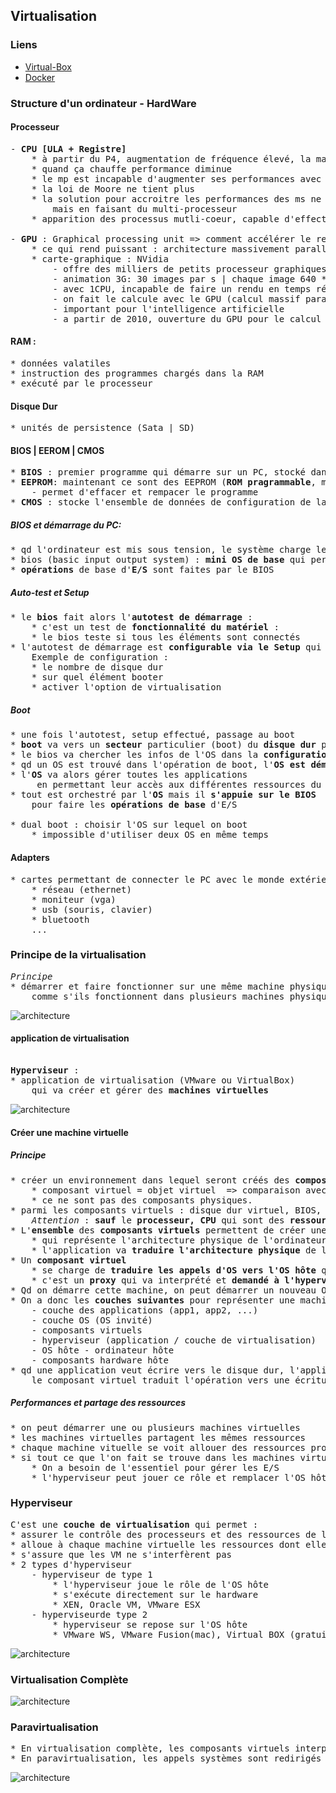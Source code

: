 ## Virtualisation

### Liens
* [Virtual-Box](vitualbox/virtualbox-config.md)
* [Docker](docker/docker.md)

### Structure d'un ordinateur - HardWare

#### Processeur

<pre>
- <b>CPU [ULA + Registre]</b>
	* à partir du P4, augmentation de fréquence élevé, la matière du microprocesseur chauffe
	* quand ça chauffe performance diminue
	* le mp est incapable d'augmenter ses performances avec cette fréquence
	* la loi de Moore ne tient plus
	* la solution pour accroitre les performances des ms ne viendrait pas d'une augementation de fréquence 
		mais en faisant du multi-processeur
	* apparition des processus mutli-coeur, capable d'effectuer plusieurs instruction en même temps
	
- <b>GPU</b> : Graphical processing unit => comment accélérer le rendu graphique pour les jeux	
	* ce qui rend puissant : architecture massivement parallèle
	* carte-graphique : NVidia
		- offre des milliers de petits processeur graphiques
		- animation 3G: 30 images par s | chaque image 640 *1080, beaucoup de pixels
		- avec 1CPU, incapable de faire un rendu en temps réel
		- on fait le calcule avec le GPU (calcul massif parallèle)
		- important pour l'intelligence artificielle
		- a partir de 2010, ouverture du GPU pour le calcul scientifique (calcul matricielle)
</pre>

#### RAM :
<pre>
* données valatiles
* instruction des programmes chargés dans la RAM
* exécuté par le processeur
</pre>

#### Disque Dur
<pre>
* unités de persistence (Sata | SD)
</pre>

#### BIOS | EEROM | CMOS 
<pre>
* <b>BIOS</b> : premier programme qui démarre sur un PC, stocké dans <b>mémoire morte ROM</b> (une fois stocké, on ne peut plus modifié)
* <b>EEPROM</b>: maintenant ce sont des EEPROM (<b>ROM pragrammable</b>, mais qu'on peut modifier par programme (voie éléctrique |flashé))
	- permet d'effacer et rempacer le programme
* <b>CMOS</b> : stocke l'ensemble de données de configuration de la machine dont l'<i>option de virtualisation</i>
</pre>

##### BIOS et démarrage du PC:
<pre>
* qd l'ordinateur est mis sous tension, le système charge le <b>bios dans la RAM</b> et le CPU l'exécute
* bios (basic input output system) : <b>mini OS de base</b> qui permet de gérer les éléments matériels d'E/S
* <b>opérations</b> de base d'<b>E/S</b> sont faites par le BIOS 
</pre>

##### Auto-test et Setup
<pre>
* le <b>bios</b> fait alors l'<b>autotest de démarrage</b> :
	* c'est un test de <b>fonctionnalité du matériel</b> :
	* le bios teste si tous les éléments sont connectés
* l'autotest de démarrage est <b>configurable via le Setup</b> qui permet d'accèder aux <b>données de configuration</b> de la machine 
	Exemple de configuration :
	* le nombre de disque dur
	* sur quel élément booter
	* activer l'option de virtualisation
</pre>

##### Boot
<pre>
* une fois l'autotest, setup effectué, passage au boot 	
* <b>boot</b> va vers un <b>secteur</b> particulier (boot) du <b>disque dur</b> pour démarrer l'<b>OS</b>
* le bios va chercher les infos de l'OS dans la <b>configuration du Setup</b>
* qd un OS est trouvé dans l'opération de boot, l'<b>OS est démarré</b>
* l'<b>OS</b> va alors gérer toutes les applications 
	 en permettant leur accès aux différentes ressources du PCs
* tout est orchestré par l'<b>OS</b> mais il <b>s'appuie sur le BIOS</b> 
	pour faire les <b>opérations de base</b> d'E/S
	
* dual boot : choisir l'OS sur lequel on boot
	* impossible d'utiliser deux OS en même temps
</pre>

#### Adapters 

<pre>
* cartes permettant de connecter le PC avec le monde extérieur
	* réseau (ethernet)
	* moniteur (vga)
	* usb (souris, clavier)
	* bluetooth
	...
</pre>		
		
### Principe de la virtualisation

<pre>
<i>Principe</i>
* démarrer et faire fonctionner sur une même machine physique plusieurs environnements / OS
	comme s'ils fonctionnent dans plusieurs machines physiques distinctes.
</pre>	

![architecture](1-definition-virtualisation.PNG)
	
#### application de virtualisation

<pre>	
<b>Hyperviseur</b> : 
* application de virtualisation (VMware ou VirtualBox) 
	qui va créer et gérer des <b>machines virtuelles</b>
</pre>

![architecture](0-architecture-virtualiation.PNG)

#### Créer une machine virtuelle

##### Principe
<pre>
* créer un environnement dans lequel seront créés des <b>composants virtuels</b> 
	* composant virtuel = objet virtuel  => comparaison avec le modèle objets
	* ce ne sont pas des composants physiques.
* parmi les composants virtuels : disque dur virtuel, BIOS, tous les adaptateurs (carte réseau) 
	<i>Attention</i> : <b>sauf</b> le <b>processeur, CPU</b> qui sont des <b>ressources partagées</b>, <b>RAM</b> également je pense.
* L'<b>ensemble</b> des <b>composants virtuels</b> permettent de créer une <b>application/machine virtuelle</b>
	* qui représente l'architecture physique de l'ordinateur, 
	* l'application va <b>traduire l'architecture physique</b> de l'ordinateur hôte mais sous forme de composants virtuels
* Un <b>composant virtuel</b>  
	* se charge de <b>traduire les appels d'OS vers l'OS hôte</b> qui permet d'accéder aux ressources matérielles
	* c'est un <b>proxy</b> qui va interprété et <b>demandé à l'hyperviseur</b> de faire l'opération demandée en passant par l'OS hôte
* Qd on démarre cette machine, on peut démarrer un nouveau OS qui ne connaît que les composants virtuels
* On a donc les <b>couches suivantes</b> pour représenter une machine virtuelle
	- couche des applications (app1, app2, ...)
	- couche OS (OS invité)
	- composants virtuels
	- hyperviseur (application / couche de virtualisation)
	- OS hôte - ordinateur hôte
	- composants hardware hôte
* qd une application veut écrire vers le disque dur, l'application écrit sur le disque dur virtuel ; 
	le composant virtuel traduit l'opération vers une écriture physique
</pre>


##### Performances et partage des ressources

<pre>
* on peut démarrer une ou plusieurs machines virtuelles
* les machines virtuelles partagent les mêmes ressources
* chaque machine vituelle se voit allouer des ressources processeurs: CPU, RAM
* si tout ce que l'on fait se trouve dans les machines virtuelles, pourquoi pas utiliser l'hyperviseur comme OS
	* On a besoin de l'essentiel pour gérer les E/S
	* l'hyperviseur peut jouer ce rôle et remplacer l'OS hôte
</pre>

### Hyperviseur

<pre>
C'est une <b>couche de virtualisation</b> qui permet :
* assurer le contrôle des processeurs et des ressources de la machine physique hôte
* alloue à chaque machine virtuelle les ressources dont elle a beoin
* s'assure que les VM ne s'interfèrent pas
* 2 types d'hyperviseur
	- hyperviseur de type 1
		* l'hyperviseur joue le rôle de l'OS hôte
		* s'exécute directement sur le hardware
		* XEN, Oracle VM, VMware ESX
	- hyperviseurde type 2
		* hyperviseur se repose sur l'OS hôte
		* VMware WS, VMware Fusion(mac), Virtual BOX (gratuit)
</pre>

![architecture](2-hyperviseur-virtualisation.PNG)

### Virtualisation Complète

![architecture](3-virtualisation-complete.PNG)

### Paravirtualisation

<pre>
* En virtualisation complète, les composants virtuels interprète les appels pour les traduire vers des appels systèmes physiques
* En paravirtualisation, les appels systèmes sont redirigés directement vers les composants physiques (via les drivers installés sur l'OC)
</pre>

![architecture](4-paravirtualisation.PNG)


